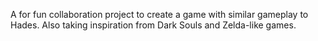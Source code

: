 A for fun collaboration project to create a game with similar gameplay to Hades. 
Also taking inspiration from Dark Souls and Zelda-like games.